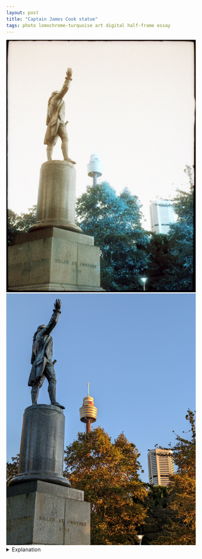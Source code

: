 ```yaml
---
layout: post
title: "Captain James Cook statue"
tags: photo lomochrome-turquoise art digital half-frame essay
---
```


<div class="grid two">
	<img src="/assets/images/2023-05/2023-05-09-james-cook-statue.jpg"/>
	<img src="/assets/images/2023-05/2023-05-09-james-cook-statue-digital.jpg"/>
</div>

<details>
	<summary>Explanation</summary>
	
	Like the previous post, this one is a side by side film and digital post. Instead of Cinestill 50d taken with the Minolta X-370, this film picture was taken on Lomography Lomochrome Turquoise with my half frame Canon Demi S.<br><br>

	Similar to the previous post, the film picture is first and the digital, taken with a Pixel 7, is second. Unlike the previous post, these are much more similar pictures in terms of framing and effective focal length. As a result, they're a bit more immediately comparable.<br><br>

	Before talking about the pictures too much, let's go over the content and general structure of the pictures. The statue here is of Captain James Cook known most for his voyages across the Pacific, notably to Australia and New Zealand. In the first picture, you can just barely make out "Discovered this territory 1770". Obviously, this comes from a deeply Western colonialist viewpoint as people had already lived in Australia for tens of thousands of years beforehand. During my stay in Sydney it was really interesting to note the similarities and differences between it (and Australia) and the United States. Of course there are the similarities related to colonialization and the conquering of indigenous land and peoples. That said, unlike the US, Sydney seems to be paying at least lip service to the indigenous peoples instead of outright ignoring and continuing to systematically disenfranchise them. I'm not gonna speak more about that or Australian history here except that I did want to bring up one small note about Sydney. One interesting note that I learned about in a small museum in the Rocks was that Sydney had an outbreak of the bubonic plague (also known as the black plague) in 1900, continuing through to the 1920s. This compares with a very similar outbreak that occurred in San Francisco from 1900 to 1904. It's likely that both were due to shipping in relation to an 1894 outbreak in Hong Kong. I just thought it was an interesting tie between the US and Australia that I wasn't fully aware of until then.<br><br>

	Anyways, back to the structure of the pictures. Up at the front is the James Cook statue, arm outstretched. This statue is in yet another Hyde Park, named I assume for the one in London. To the back of the picture is the Sydney Tower Eye and another building that I can't identify and don't care to spend time trying to identify. Honestly that's about it. In both pictures, the statue takes up roughly the left third of the frame with each of the other buildings in another of the thirds.<br><br>

	Now let's get to differences. The most obvious is the lighting. The film picture is very clearly "overexposed". By that, I mean that the sky is not neutrally exposed and the overall picture is very bright or "high key". The digital picture is significantly more accurate in terms of how it looks in comparison to the real world.<br><br>

	Besides lighting though, the colors are the next point of difference. The film picture is shot on Lomochrome Turquoise which is another of those oddly colored film stocks. It tends to turn oranges green and greens a turquoise-y emerald color. The bronze statue, rusted and green with age is in some ways restored to a bronzish silvery color, the leaves turned an odd turquoise that if you didn't have the other picture might not even look that weird. But in reality those leaves, lit by the early morning sun and towards the end of fall, this picture was taken around 7 or 8 AM as I was catching an early flight, were quite golden in color.<br><br>

	Now that I've covered the main similarities and differences, which one do I like more? Again, I'm gonna go with the film one. Unlike the previous post, it's not because I feel like the film picture is more real. Instead it's more surreal.<br><br>

	There's an implicit surreality to modern computational photography. Or perhaps it's better to say that there's an element of hyperreality. What I mean by that is that especially with phone based photography, the phones themselves do a lot of processing and computation to create the "best" pictures possible with the limited physical capabilities of the cameras. As a result, there's a sheen of hyper sharpness and perfection that in some ways unnerves me. While it's still entirely possible to take bad pictures with a phone, there's also a lot less capacity for real surprises too. The surreality of pictures taken with phones is hidden and taken for granted. It's implicit and given even if you're unaware.<br><br>

	In contrast, this film picture is very explicitly surreal. The sky is totally blown out. The colors don't reflect reality even remotely. The edges of the frame crowd inwards, a reflection of the half frame irregularity. The text is readable but faded and there's an air of age to the picture even though it was taken at the same time as the digital one.<br><br>

	That said, if these weren't my pictures, would I respond the same way? I honestly don't know. One thing I haven't mentioned is that pretty much this entire roll of Lomochrome Turquoise is metered like this with the sky totally blown out. It wasn't on purpose, I must've either metered incorrectly or the extended range of the film interacted poorly with how I metered. Maybe it has something to do with going through X-ray machines. Hard to say honestly. But what I will say is that I appreciate that it happened. Unlike digital where everything happens and looks the way you expect it, film can sometimes just surprise you. You'll get it back and just go, huh. I'll talk about it more in the roll post, but this roll really made me reassess my photography and how narrow it's been. Quite frankly, if I only shot in digital, this would never happen. If you're like me, you either delete your failures or just never look at them again. They don't have a permanence or a weight. Everything blends into one continuous roll and there's no delineation.<br><br>

	That's it for this post. This is the last Sydney related post but I've got one more before I get to rolls.
</details>